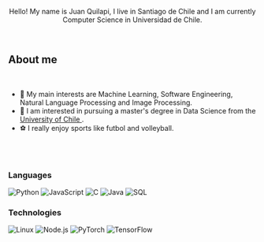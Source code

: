 <div align="center">

Hello! My name is Juan Quilapi, I live in Santiago de Chile and I am currently Computer Science in Universidad de Chile.

</div>

<br>

## About me

<br>

- 💙 My main interests are Machine Learning, Software Engineering, Natural Language Processing and Image Processing.
- 🏫 I am interested in pursuing a master's degree in Data Science from the [University of Chile ](https://www.dcc.uchile.cl/).
- ⚽ I really enjoy sports like futbol and volleyball.


<br>
<br>

### Languages

![Python](https://img.shields.io/badge/-Python-000?&logo=Python)
![JavaScript](https://img.shields.io/badge/-JavaScript-000?&logo=JavaScript)
![C](https://img.shields.io/badge/-C-000?&logo=C)
![Java](https://img.shields.io/badge/-Java-000?&logo=Java&logoColor=007396)
![SQL](https://img.shields.io/badge/-SQL-000?&logo=MySQL)

### Technologies

![Linux](https://img.shields.io/badge/-Linux-000?&logo=Linux)
![Node.js](https://img.shields.io/badge/-Node.js-000?&logo=node.js)
![PyTorch](https://img.shields.io/badge/-PyTorch-000?&logo=PyTorch)
![TensorFlow](https://img.shields.io/badge/-TensorFlow-000?&logo=TensorFlow)
